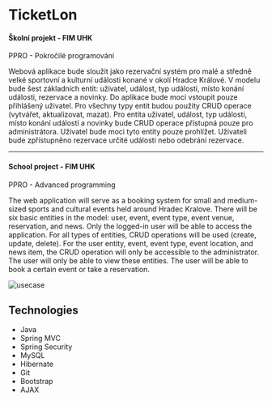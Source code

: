 # TicketLon
#### Školní projekt - FIM UHK
PPRO - Pokročilé programování

Webová aplikace bude sloužit jako rezervační systém pro malé a středně velké sportovní a kulturní události konané v okolí Hradce Králové. V modelu bude šest základních entit: uživatel, událost, typ události, místo konání události, rezervace a novinky. Do aplikace bude moci vstoupit pouze přihlášený uživatel. Pro všechny typy entit budou použity CRUD operace (vytvářet, aktualizovat, mazat). Pro entita uživatel, událost, typ události, místo konání událostí a novinky bude CRUD operace přístupná pouze pro administrátora. Uživatel bude moci tyto entity pouze prohlížet. Uživateli bude zpřístupněno rezervace určité události nebo odebrání rezervace.

<hr />

#### School project - FIM UHK
PPRO - Advanced programming

The web application will serve as a booking system for small and medium-sized sports and cultural events held around Hradec Kralove. There will be six basic entities in the model: user, event, event type, event venue, reservation, and news. Only the logged-in user will be able to access the application. For all types of entities, CRUD operations will be used (create, update, delete). For the user entity, event, event type, event location, and news item, the CRUD operation will only be accessible to the administrator. The user will only be able to view these entities. The user will be able to book a certain event or take a reservation.

![usecase](https://user-images.githubusercontent.com/25181243/32955155-71cd65e6-cbb5-11e7-8ba8-6d1fc7a69d22.png)

## Technologies
* Java
* Spring MVC
* Spring Security
* MySQL
* Hibernate
* Git
* Bootstrap
* AJAX

